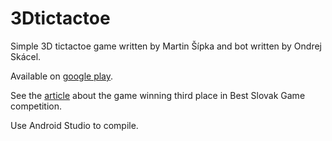 # 3Dtictactoe
Simple 3D tictactoe game written by Martin Šípka and bot written by Ondrej Skácel.  

Available on [google play](https://play.google.com/store/apps/details?id=sk.martin.tictactoe). 

See the [article](https://www.mojandroid.sk/ticube-3d-piskvorky/) about the game winning third place in Best Slovak Game competition.

Use Android Studio to compile.
